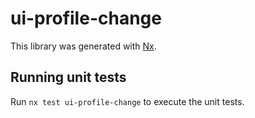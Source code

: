 # ui-profile-change

This library was generated with [Nx](https://nx.dev).

## Running unit tests

Run `nx test ui-profile-change` to execute the unit tests.

